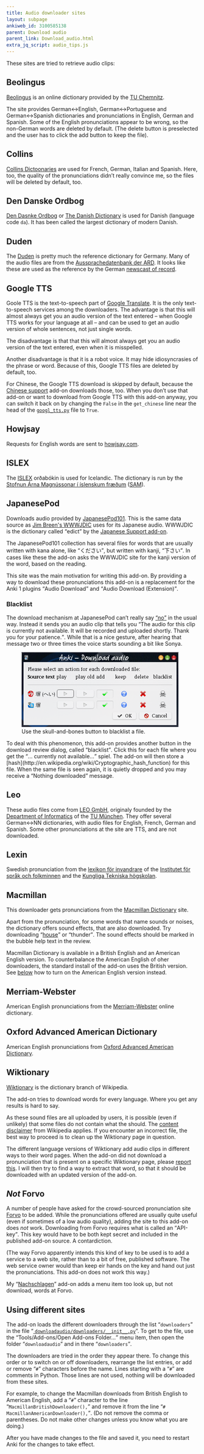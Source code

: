 ```yaml
---
title: Audio downloader sites
layout: subpage
ankiweb_id: 3100585138
parent: Download audio
parent_link: Download_audio.html
extra_jq_script: audio_tips.js
---
```

These sites are tried to retrieve audio clips:

## Beolingus

[Beolingus](http://dict.tu-chemnitz.de/doc/about.en.html) is an online
dictionary provided by the
[<span class="qtbase tu" lang="de">TU</span> Chemnitz](http://www.tu-chemnitz.de/en/).

The site provides German↔English, German↔Portuguese and German↔Spanish
dictionaries and pronunciations in English, German and Spanish. Some
of the English pronunciations appear to be wrong, so the non-German
words are deleted by default. (The delete button is preselected and the
user has to click the add button to keep the file).

## Collins

[Collins Dictoonaries](http://www.collinsdictionary.com/) are used for
French, German, Italian and Spanish. Here, too, the quality of the
pronunciations didn’t really convince me, so the files will be deleted
by default, too.

## Den Danske Ordbog

[Den Dasnke Ordbog](http://ordnet.dk/ddo) or [The Danish
Dictionary](http://ordnet.dk/ddo_en?set_language=en) is used for
Danish (language code `da`). It has been called the largest dictionary
of modern Danish.

## Duden

The [Duden](http://www.duden.de) is pretty much the reference
dictionary for Germany. Many of the audio files are from the
[Aussprachedatenbank der ARD](http://www.ard.de/intern/abc/-/id=1643802/nid=1643802/did=1666544/2b9hfd/index.html#abcListItem_1666544).
It looks like these are used as the reference by the German [newscast
of record](http://www.tagesschau.de).

## <span id='gtts'>Google TTS</span>

Goole TTS is the text-to-speech part of
[Google Translate](http://translate.google.com/#auto/en/).  It is the
only text-to-speech services among the downloaders. The advantage is
that this will almost always get you an audio version of the text
entered – when Google TTS works for your language at all – and can be
used to get an audio version of whole sentences, not just single
words.

The disadvantage is that that this will almost always get you an audio
version of the text entered, even when it is misspelled.

Another disadvantage is that it is a robot voice. It may hide
idiosyncrasies of the phrase or word. Because of this, Google TTS
files are deleted by default, too.

For Chinese, the Google TTS download is skipped by default, because
the [Chinese support](https://ankiweb.net/shared/info/3448800906)
add-on downloads those, too. When you don’t use that add-on or want to
download from Google TTS with this add-on anyway, you can switch it
back on by changing the `False` in the `get_chinese` line near the
head of the
[`googl_tts.py`](https://github.com/ospalh/anki-addons/blob/master/downloadaudio/downloaders/google_tts.py)
file to `True`.

## Howjsay

Requests for English words are sent to [howjsay.com](http://howjsay.com/).

## ISLEX

The [ISLEX](http://islex.is/) orðabókin is used for Icelandic. The
dictionary is run by the [Stofnun Árna Magnússonar í íslenskum
fræðum](https://en.wikipedia.org/wiki/%C3%81rni_Magn%C3%BAsson_Institute_for_Icelandic_Studies)
([SAM](http://www.arnastofnun.is/)).

## <span id="jpod">JapanesePod</span>

Downloads audio provided by
[JapanesePod101](http://www.japanesepod101.com/).  This is the same
data source as
[Jim Breen's WWWJDIC](http://www.csse.monash.edu.au/~jwb/cgi-bin/wwwjdic.cgi?1C)
uses for its Japanese audio. WWWJDIC
is the dictionary called <q>edict</q> by the
[Japanese Support add-on](https://ankiweb.net/shared/info/3918629684).

The JapanesePod101 collection has several files for words that are
usually written with kana alone, like <q lang="ja">ください</q>, but
written with kanji, <q lang="ja">下さい</q>. In cases like these the
add-on asks the WWWJDIC site for the kanji version of the word, based
on the reading.

This site was the main motivation for writing this add-on. By
providing a way to download these pronunciations this add-on is a
replacement for the Anki 1 plugins <q>Audio Download</q> and <q>Audio
Download (Extension)</q>.

### <span id="blacklist">Blacklist</span>

The download mechanism at JapanesePod can’t really say
[<q>no</q>](nopagehere.html) in the usual way. Instead it sends you an
audio clip that tells you <q>The audio for this clip is currently not
available. It will be recorded and uploaded shortly. Thank you for
your patience.</q>. While that is a nice gesture, after hearing that
message two or three times the voice starts sounding a bit like <span
class="qtbase sonya">Sonya</span>.


<figure>
<img src="images/blacklist.png"
alt="Review dialog with a skull-and-bones button">
<figcaption>Use the skull-and-bones button to blacklist a file.</figcaption>
</figure>
To deal with this phenomenon, this add-on provides another button in
the download review dialog, called <q>blacklist</q>. Click this for
each file where you get the <q>… currently not available…</q>
spiel. The add-on will then store a
[hash](http://en.wikipedia.org/wiki/Cryptographic_hash_function) for
this file. When the same file is seen again, it is quietly dropped and
you may receive a <q>Nothing downloaded</q> message.

## Leo

These audio files come from
[LEO GmbH](http://www.leo.org/index_en.html), originaly founded by the
[Department of Informatics](http://www.in.tum.de/en.html) of the
[<span class="qtbase tu">TU</span> München](http://www.tum.de/en/homepage/).
They offer several German↔NN dictionaries, with audio files for
English, French, German and Spanish. Some other pronunciations at the site are TTS, and are not downloaded.


## Lexin

Swedish pronunciation from the
[lexikon för invandrare](http://lexin.nada.kth.se/lexin/) of the
[Institutet för språk och folkminnen](http://www.sprakochfolkminnen.se/)
and the [Kungliga Tekniska högskolan](https://www.kth.se/).

## Macmillan

This downloader gets  pronunciations from the
[Macmillan Dictionary](http://www.macmillandictionary.com/) site.

Apart from the pronunciation, for some words that name sounds or
noises, the dictionary offers sound effects, that are also
downloaded. Try downloading
<q>[house](http://en.wikipedia.org/wiki/House_music)</q> or
<q>thunder</q>. The sound effects should be marked in the bubble help
text in the review.

Macmillan Dictionary is available in a British English and an American
English version. To counterbalance the American English of
oher downloaders, the standard install of the add-on uses the British
version. See [below](#sitesonoff) how to turn on the American English
version instead.

## Merriam-Webster

American English pronunciations from the
[Merriam-Webster](http://www.merriam-webster.com/info/index.htm)
online dictionary.

## Oxford Advanced American Dictionary

American English pronunciations from
[Oxford Advanced American Dictionary](http://oaadonline.oxfordlearnersdictionaries.com/).

## Wiktionary

[Wiktionary](http://www.wiktionary.org) is the dictionary branch of Wikipedia.

The add-on tries to download words for every language. Where you get
any results is hard to say.

As these sound files are all uploaded by users, it is possible (even
if unlikely) that some files do not contain what the should. The
[content
disclaimer](http://en.wikipedia.org/wiki/Wikipedia:Content_disclaimer)
from Wikipedia applies. If you encounter an incorrect file, the best
way to proceed is to clean up the Wiktionary page in question.

The different language versions of Wiktionary add audio clips in
different ways to their word pages. When the add-on did not download a
pronunciation that is present on a specific Wiktionary page, please
[report this](https://github.com/ospalh/anki-addons/issues?state=open). I
will then try to find a way to extract that word, so that it should be
downloaded with an updated version of the add-on.

<h2><span id="not_forvo"><em>Not</em> Forvo</span></h2>

A number of people have asked for the crowd-sourced pronunciation site
[Forvo](http://forvo.com) to be added. While the pronunciations
offered are usually quite useful (even if sometimes of a low audio
quality), adding the site to this add-on does *not* work. Downloading
from Forvo requires what is called <span class="qtbase
onlyone">an</span> <q>API-key</q>. This key would have to be both kept
secret and included in the published add-on source. A contardiction.

(The way Forvo apparently intends this kind of key to be used is to
add a service to a web site, rather than to a bit of free, published
software. The web service owner would than keep eir hands on the key
and hand out just the pronunciations. This add-on does not work this
way.)

My <q lang="de">[Nachschlagen](Nachschlagen.html)</q> add-on adds a
menu item too look up, but not download, words at Forvo.

## <span id="sitesonoff">Using different sites</span>

The add-on loads the different downloaders through the list
<q>`downloaders`</q> in the file “<a
href="https://github.com/ospalh/anki-addons/blob/master/downloadaudio/downloaders/__init__.py">
`downloadaudio/downloaders/__init__.py`</a>”. To get to the file, use
the <q>Tools/Add-ons/Open Add-ons Folder...</q>  menu item, then open the
folder <q>`downloadaudio`</q> and in there <q>`downloaders`</q>.

The downloaders are tried in the order they appear there. To change
this order or to switch on or off downloaders, rearrange the list
entries, or add or remove <q>`#`</q> characters before the name. Lines
starting with a <q>`#`</q> are comments in Python. Those lines are not
used, nothing will be downloaded from these sites.

For example, to change the Macmillan downloads from British English to
American English, add a <q>`#`</q> character to the line
<q>`MacmillanBritishDownloader(),`</q> and remove it from the line
<q>`# MacmillanAmericanDownloader(),`</q>. (Do not remove the comma or
parentheses. Do not make other changes unless you know what you are
doing.)

After you have made changes to the file and saved it, you need to
restart Anki for the changes to take effect.
